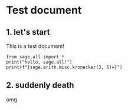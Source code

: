 # Test document
## 1. let's start
This is a test document!

```{code-cell}
from sage.all import *
print("hello, sage.all!")
print(f"{sage.arith.misc.kronecker(3, 5)=}")
```

## 2. suddenly death
omg
